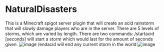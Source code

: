 # NaturalDisasters
This is a Minecraft spigot server plugin that will create an acid rainstorm that will slowly damage players who are in the server. There are 5 levels of storms, which are varied by length. There are two commands:
/startacid [seconds] 
will start a storm which would last for the amount of seconds given.
![image](https://user-images.githubusercontent.com/66147967/119245521-ce5ca580-bb2e-11eb-85d0-c105a267e009.png)
/endacid
will end any current storm in the world
![image](https://user-images.githubusercontent.com/66147967/119245524-d4528680-bb2e-11eb-9e21-0b830aa01081.png)
